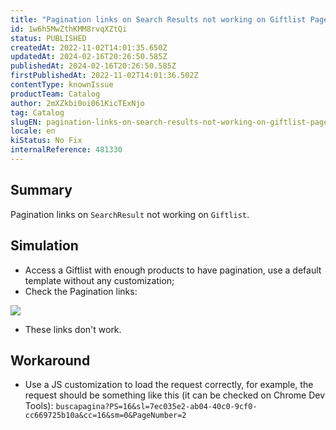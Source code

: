 ```yaml
---
title: "Pagination links on Search Results not working on Giftlist Pages"
id: 1w6h5MwZthKMM8rvqXZtQi
status: PUBLISHED
createdAt: 2022-11-02T14:01:35.650Z
updatedAt: 2024-02-16T20:26:50.585Z
publishedAt: 2024-02-16T20:26:50.585Z
firstPublishedAt: 2022-11-02T14:01:36.502Z
contentType: knownIssue
productTeam: Catalog
author: 2mXZkbi0oi061KicTExNjo
tag: Catalog
slugEN: pagination-links-on-search-results-not-working-on-giftlist-pages
locale: en
kiStatus: No Fix
internalReference: 481330
---
```


## Summary


Pagination links on `SearchResult` not working on `Giftlist`.



## Simulation


- Access a Giftlist with enough products to have pagination, use a default template without any customization;
- Check the Pagination links:

 ![](https://vtexhelp.zendesk.com/attachments/token/LAmUCIdMsybPqVkRGh9TcNq99/?name=inline-998244926.png)

- These links don't work.



## Workaround


- Use a JS customization to load the request correctly, for example, the request should be something like this (it can be checked on Chrome Dev Tools): `buscapagina?PS=16&sl=7ec035e2-ab04-40c0-9cf0-cc669725b10a&cc=16&sm=0&PageNumber=2`

